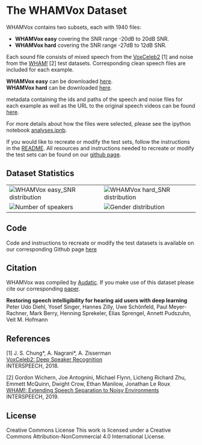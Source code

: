 # The WHAMVox Dataset

WHAMVox contains two subsets, each with 1940 files:  
- **WHAMVox easy** covering the SNR range -20dB to 20dB SNR.  
- **WHAMVox hard** covering the SNR range -27dB to 12dB SNR.  

Each sound file consists of mixed speech from the [VoxCeleb2](https://www.robots.ox.ac.uk/~vgg/data/voxceleb/vox2.html) \[1] 
and noise from the [WHAM!](https://wham.whisper.ai/) \[2] test datasets. 
Corresponding clean speech files are included for each example.

**WHAMVox easy** can be downloaded [here](https://www.audatic.ai/download_WHAMVox/WHAMVox_easy.zip).   
**WHAMVox hard** can be downloaded [here](https://www.audatic.ai/download_WHAMVox/WHAMVox_hard.zip).  

metadata containing the ids and paths of the speech and noise files for each example as well as the URL to the original speech videos can be found [here](https://github.com/yossing-audatic/noisy_speech_test_sets/blob/main/WHAMVox/WHAMVox_test.csv).  

For more details about how the files were selected, please see the ipython notebook [analyses.ipnb](https://github.com/yossing-audatic/noisy_speech_test_sets/blob/main/WHAMVox/analyses.ipynb).  

If you would like to recreate or modify the test sets, follow the instructions in the [README](https://github.com/yossing-audatic/noisy_speech_test_sets/blob/main/WHAMVox/README.md). All resources and instructions needed to recreate or modify the test sets can be found on our [github page](https://github.com/yossing-audatic/noisy_speech_test_sets/tree/main/WHAMVox).   

## Dataset Statistics
|  	|  	|
|---  |---	|
|![WHAMVox easy_SNR distribution](/assets/images/easy_snr_distribution.png) |![WHAMVox hard_SNR distribution](/assets/images/hard_snr_distribution.png)|   
|![Number of speakers](/assets/images/num_speakers_per_example.png) |![Gender distribution](/assets/images/gender_distribution.png)| 


## Code

Code and instructions to recreate or modify the test datasets is available on our corresponding Github page [here](https://github.com/yossing-audatic/noisy_speech_test_sets/blob/main/WHAMVox)

## Citation
WHAMVox was compiled by [Audatic](https://audatic.ai/). 
If you make use of this dataset please cite our corresponding [paper](<arxive>).    

**Restoring speech intelligibility for hearing aid users with deep learning**  
Peter Udo Diehl, Yosef Singer, Hannes Zilly, Uwe Schönfeld, Paul Meyer-Rachner, Mark Berry, Henning Sprekeler, Elias Sprengel, Annett Pudszuhn, Veit M. Hofmann  

## References

\[1]  J. S. Chung*, A. Nagrani*, A. Zisserman  
[VoxCeleb2: Deep Speaker Recognition](https://www.robots.ox.ac.uk/~vgg/publications/2018/Chung18a/chung18a.pdf)  
INTERSPEECH, 2018.  

\[2] Gordon Wichern, Joe Antognini, Michael Flynn, Licheng Richard Zhu, Emmett McQuinn, Dwight Crow, Ethan Manilow, Jonathan Le Roux  
[WHAM!: Extending Speech Separation to Noisy Environments](https://arxiv.org/pdf/1907.01160.pdf)  
INTERSPEECH, 2019.

## License

Creative Commons License
This work is licensed under a Creative Commons Attribution-NonCommercial 4.0 International License. 
